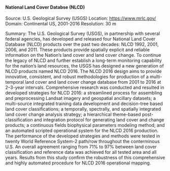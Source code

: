 #### National Land Cover Databse (NLCD)
Source: U.S. Geological Survey (USGS)
Location: https://www.mrlc.gov/
Domain: Continental US, 2001-2016
Resolution: 30 m

Summary: The U.S. Geological Survey (USGS), in partnership with several federal agencies, has developed and released four National Land Cover Database (NLCD) products over the past two decades: NLCD 1992, 2001, 2006, and 2011. These products provide spatially explicit and reliable information on the Nation’s land cover and land cover change. To continue the legacy of NLCD and further establish a long-term monitoring capability for the nation’s land resources, the USGS has designed a new generation of NLCD products named NLCD 2016. The NLCD 2016 design aims to provide innovative, consistent, and robust methodologies for production of a multi-temporal land cover and land cover change database from 2001 to 2016 at 2–3-year intervals. Comprehensive research was conducted and resulted in developed strategies for NLCD 2016: a streamlined process for assembling and preprocessing Landsat imagery and geospatial ancillary datasets; a multi-source integrated training data development and decision-tree based land cover classifications; a temporally, spectrally, and spatially integrated land cover change analysis strategy; a hierarchical theme-based post-classification and integration protocol for generating land cover and change products; a continuous fields biophysical parameters modeling method; and an automated scripted operational system for the NLCD 2016 production. The performance of the developed strategies and methods were tested in twenty World Reference System-2 path/row throughout the conterminous U.S. An overall agreement ranging from 71% to 97% between land cover classification and reference data was achieved for all tested area and all years. Results from this study confirm the robustness of this comprehensive and highly automated procedure for NLCD 2016 operational mapping.